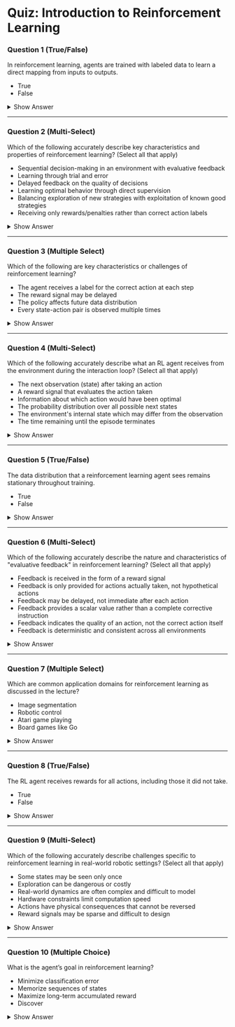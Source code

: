 # Quiz: Introduction to Reinforcement Learning



### Question 1 (True/False)
In reinforcement learning, agents are trained with labeled data to learn a direct mapping from inputs to outputs.

- True  
- False

<details>
<summary>Show Answer</summary>

**Correct Answer:** False  
**Explanation:**  
Unlike supervised learning, reinforcement learning does not rely on labeled data.  
> "We will not receive supervision in the form of the correct decision... instead, we will only receive evaluative feedback in the form of reward for the decision..."
</details>

---



### Question 2 (Multi-Select)
Which of the following accurately describe key characteristics and properties of reinforcement learning? (Select all that apply)

- Sequential decision-making in an environment with evaluative feedback
- Learning through trial and error
- Delayed feedback on the quality of decisions
- Learning optimal behavior through direct supervision
- Balancing exploration of new strategies with exploitation of known good strategies
- Receiving only rewards/penalties rather than correct action labels

<details>
<summary>Show Answer</summary>

**Correct Answers:** ✅ Sequential decision-making with evaluative feedback, ✅ Learning through trial and error, ✅ Delayed feedback, ✅ Balancing exploration and exploitation, ✅ Receiving rewards/penalties not labels  
**Explanation:**  
Reinforcement learning involves multiple key characteristics beyond just the basic definition.  
> "Reinforcement learning can be defined in one sentence as a sequential decision making in an environment with evaluative feedback."
> "A key characteristic is that the agent receives delayed feedback, making it difficult to determine which actions led to rewards."
> "RL algorithms must balance exploration of new strategies with exploitation of known successful strategies."
</details>

---



### Question 3 (Multiple Select)
Which of the following are key characteristics or challenges of reinforcement learning?

- The agent receives a label for the correct action at each step  
- The reward signal may be delayed  
- The policy affects future data distribution  
- Every state-action pair is observed multiple times

<details>
<summary>Show Answer</summary>

**Correct Answers:** The reward signal may be delayed, The policy affects future data distribution  
**Explanation:**  
RL faces unique challenges like delayed rewards and non-stationary data caused by policy updates.  
> "The reward may be delayed and it can only happen at the end of the task..."  
> "Any updates made to the policy... will change the data distribution... making this distribution non stationary."
</details>

---



### Question 4 (Multi-Select)
Which of the following accurately describe what an RL agent receives from the environment during the interaction loop? (Select all that apply)

- The next observation (state) after taking an action
- A reward signal that evaluates the action taken
- Information about which action would have been optimal
- The probability distribution over all possible next states
- The environment's internal state which may differ from the observation
- The time remaining until the episode terminates

<details>
<summary>Show Answer</summary>

**Correct Answers:** ✅ The next observation/state, ✅ A reward signal  
**Explanation:**  
The agent receives both the new observation and the reward after taking an action, but not the other information.  
> "...the agent will receive an observation... it will execute an action... and produce a new observation... as well as a reward..."
> "The agent does not receive information about what the optimal action would have been, nor does it typically have access to the environment's full internal state."
</details>

---



### Question 5 (True/False)
The data distribution that a reinforcement learning agent sees remains stationary throughout training.

- True  
- False

<details>
<summary>Show Answer</summary>

**Correct Answer:** False  
**Explanation:**  
The data distribution is non-stationary because the policy changes what data the agent sees.  
> "...will change the data distribution of states and rewards... making this distribution non stationary."
</details>

---



### Question 6 (Multi-Select)
Which of the following accurately describe the nature and characteristics of "evaluative feedback" in reinforcement learning? (Select all that apply)

- Feedback is received in the form of a reward signal
- Feedback is only provided for actions actually taken, not hypothetical actions
- Feedback may be delayed, not immediate after each action
- Feedback provides a scalar value rather than a complete corrective instruction
- Feedback indicates the quality of an action, not the correct action itself
- Feedback is deterministic and consistent across all environments

<details>
<summary>Show Answer</summary>

**Correct Answers:** ✅ Received as reward signal, ✅ Only provided for actions taken, ✅ May be delayed, ✅ Provides scalar value, ✅ Indicates quality not correctness  
**Explanation:**  
Evaluative feedback has multiple key characteristics that distinguish it from instructional feedback.  
> "Evaluative feedback means that the agent... receive rewards... only for the actions that it did take and not for the actions that did not take."
> "The reward signal merely evaluates actions, rather than instructing which action is correct."
> "The reward signal might be delayed, making it challenging to determine which action in a sequence led to a positive outcome."
</details>

---



### Question 7 (Multiple Select)
Which are common application domains for reinforcement learning as discussed in the lecture?

- Image segmentation  
- Robotic control  
- Atari game playing  
- Board games like Go

<details>
<summary>Show Answer</summary>

**Correct Answers:** Robotic control, Atari game playing, Board games like Go  
**Explanation:**  
These specific applications are mentioned in the lecture.  
> "Here is an instance of a robotic control task..."  
> "RL applied to learn how to play Atari video games..."  
> "RL has also been applied to games like go..."
</details>

---



### Question 8 (True/False)
The RL agent receives rewards for all actions, including those it did not take.

- True  
- False

<details>
<summary>Show Answer</summary>

**Correct Answer:** False  
**Explanation:**  
Only actions that are actually taken receive rewards.  
> "...the agent is supposed to pick actions and receive rewards... only for the actions that it did take and not for the actions that did not take."
</details>

---



### Question 9 (Multi-Select)
Which of the following accurately describe challenges specific to reinforcement learning in real-world robotic settings? (Select all that apply)

- Some states may be seen only once
- Exploration can be dangerous or costly
- Real-world dynamics are often complex and difficult to model
- Hardware constraints limit computation speed
- Actions have physical consequences that cannot be reversed
- Reward signals may be sparse and difficult to design

<details>
<summary>Show Answer</summary>

**Correct Answers:** ✅ States seen only once, ✅ Exploration can be dangerous/costly, ✅ Complex dynamics, ✅ Hardware constraints, ✅ Physical consequences, ✅ Sparse rewards  
**Explanation:**  
Real-world robotics faces numerous challenges that make RL particularly difficult.  
> "...the agent will see certain states only once and never again in his lifetime, making it difficult to learn from past mistakes."
> "In real-world settings, exploration can lead to physical damage, and the dynamics are often complex and difficult to model accurately."
> "The hardware constraints and physical consequences of actions create additional challenges not present in simulated environments."
</details>

---



### Question 10 (Multiple Choice)
What is the agent’s goal in reinforcement learning?

- Minimize classification error  
- Memorize sequences of states  
- Maximize long-term accumulated reward  
- Discover

<details>
<summary>Show Answer</summary>

**Correct Answer:** Maximize long-term accumulated reward  
**Explanation:**  
The core objective of the agent is long-term reward maximization.  
> "The objective of this agent is to maximize the reward it will get from the environment in the long run."
</details>

